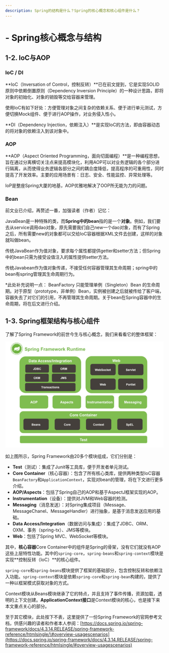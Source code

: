 ```yaml
---
description: Spring的结构是什么？Spring的核心概念和核心组件是什么？
---
```


# - Spring核心概念与结构

## 1-2. IoC与AOP

### IoC / DI

**IoC（Inversation of Control，控制反转）**已在前文提到，它是实现SOLID原则中依赖倒置原则（Dependency Inversion Principle）的一种设计思路，即将对象的初始化、对象的销毁等交给容器来管理。

使用IoC有如下好处：方便管理对象之间复杂的依赖关系、便于进行单元测试，方便切换Mock组件、便于进行AOP操作，对业务侵入性小。

**DI（Dependency Injection，依赖注入）**是实现IoC的方法，即由容器动态的将对象的依赖注入到该对象中。

### AOP

**AOP（Aspect Oriented Programming，面向切面编程）**是一种编程思想，旨在通过分离横切关注点来提高模块化，利用AOP可以对业务逻辑的各个部分进行隔离，从而使得业务逻辑各部分之间的耦合度降低，提高程序的可重用性，同时提高了开发效率。主要的应用场景有：日志、安全、性能监控、异常处理等。

IoP是整座Spring大厦的地基，AOP优雅地解决了OOP所无能为力的问题。

### Bean

前文业已介绍，再赘述一番，加强读者（作者）记忆：

JavaBean是一种特殊的类，而**Spring中的bean**指的是一个**对象**。例如，我们要去从service调用dao对象，原先需要我们自己new一个dao对象，而有了Spring之后，所有需要new的对象都可以交给IoC容器根据XML文件去创建，这样的对象就叫做bean。

传统JavaBean作为值对象，要求每个属性都提供getter和setter方法；但Spring中的bean只需为接受设值注入的属性提供setter方法。

传统Javabean作为值对象传递，不接受任何容器管理其生命周期；spring中的bean有spring管理其生命周期行为。

\*此处补充说明一点： BeanFactory 只能管理单例（Singleton）Bean 的生命周期。对于原型（prototype，非单例）Bean，实例被创建之后就被传给了客户端，容器失去了对它们的引用，不再管理其生命周期。关于bean在Spring容器中的生命周期，将在后文进行介绍。

## 1-3. Spring框架结构与核心组件

了解了Spring Framework的前世今生与核心概念，我们来看看它的整体框架：

![](../.gitbook/assets/framework.png)

如上图所示，Spring Framework由20多个模块组成，它们分别是：

* **Test**（测试）：集成了Junit等工具库，便于开发者单元测试。
* **Core Container**（核心容器）：包含了所有核心类库，提供两种类型IoC容器`BeanFactory`和`ApplicationContext`，实现对bean的管理，将在下文进行更多介绍。
* **AOP/Aspects**：包括了Spring自己的AOP和基于AspectJ框架实现的AOP。
* **Instrumentation**（设备）：提供对JVM和Web容器的检测。
* **Messaging**（消息发送）：对Spring集成项目（Message、MessageChanel、MessageHandler）进行抽象，是基于消息发送应用的基础。
* **Data Access/Integration**（数据访问与集成）：集成了JDBC、ORM、OXM、事务（spring-tx）、JMS等模块。
* **Web**：包括了Spring MVC、WebSocket等模块。

其中，**核心容器**Core Container中的组件是Spring的骨架，没有它们就没有AOP这些上层特性功能。其中的`spring-core`，`spring-beans`和`spring-context`模块是实现**控制反转（IoC）**的核心组件。

`spring-core`和`spring-beans`模块提供了框架的基础部分，包含控制反转和依赖注入功能。`spring-context`模块是依赖`spring-core`和`spring-bean`构建的，提供了一种以框架模式获取对象的方式。

Context模块从Beans模块继承了它的特点，并且支持了事件传播，资源加载，透明的上下文创建。**ApplicationContext接口**是Context模块的核心，也是接下来本文重点关心的部分。

至于其它模块，此处按下不表，这里提供了一份Spring Framework的官网参考文档，供感兴趣的读者和作者本人参阅：[https://docs.spring.io/spring-framework/docs/4.3.14.RELEASE/spring-framework-reference/htmlsingle/\#overview-usagescenarios](https://docs.spring.io/spring-framework/docs/4.3.14.RELEASE/spring-framework-reference/htmlsingle/#overview-usagescenarios)



